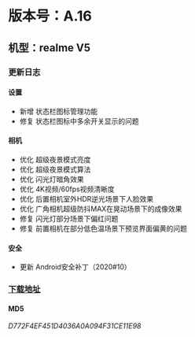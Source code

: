 # 版本号：A.16

## 机型：realme V5

### 更新日志

#### 设置
- 新增 状态栏图标管理功能
- 修复 状态栏图标中多余开关显示的问题

#### 相机
- 优化 超级夜景模式亮度
- 优化 超级夜景模式算法
- 优化 闪光灯暗角效果
- 优化 4K视频/60fps视频清晰度
- 优化 后置相机室外HDR逆光场景下人脸效果
- 优化 广角相机超级防抖MAX在晃动场景下的成像效果
- 修复 闪光灯部分场景下偏红问题
- 修复 前置相机在部分低色温场景下预览界面偏黄的问题

#### 安全
- 更新 Android安全补丁（2020#10）

### [下载地址](https://download.c.realme.com/osupdate/RMX2111_11_OTA_0160_all_beZRdCTHtZIP.ozip)

#### MD5
*D772F4EF451D4036A0A094F31CE11E98*
